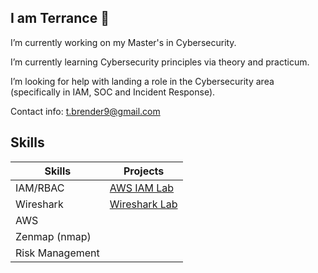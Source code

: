 ## I am Terrance 👋

<!--
**trender1/trender1** is a ✨ _special_ ✨ repository because its `README.md` (this file) appears on your GitHub profile.
!-->

I’m currently working on my Master's in Cybersecurity.

I’m currently learning Cybersecurity principles via theory and practicum.

I’m looking for help with landing a role in the Cybersecurity area (specifically in IAM, SOC and Incident Response).

Contact info: t.brender9@gmail.com


## Skills

|Skills| Projects|
|------|----
|IAM/RBAC| <a href="https://github.com/trender1/AWS-IAM-Project">AWS IAM Lab</a>       
|Wireshark | <a href="https://github.com/trender1/Wireshark-Lab">Wireshark Lab</a>
|AWS
|Zenmap (nmap)
|Risk Management 



